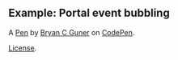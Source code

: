 Example: Portal event bubbling
------------------------------


A [Pen](https://codepen.io/bgoonz/pen/LYzLbNJ) by [Bryan C Guner](https://codepen.io/bgoonz) on [CodePen](https://codepen.io).

[License](https://codepen.io/bgoonz/pen/LYzLbNJ/license).